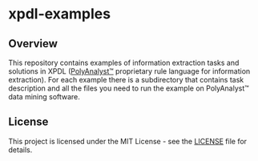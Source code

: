 # xpdl-examples

## Overview

This repository contains examples of information extraction tasks and solutions in XPDL ([PolyAnalyst™](https://www.megaputer.com/polyanalyst/) proprietary rule language for information extraction). 
For each example there is a subdirectory that contains task description and all the files you need to run the example on PolyAnalyst™ data mining software.

## License

This project is licensed under the MIT License - see the [LICENSE](LICENSE) file for details.